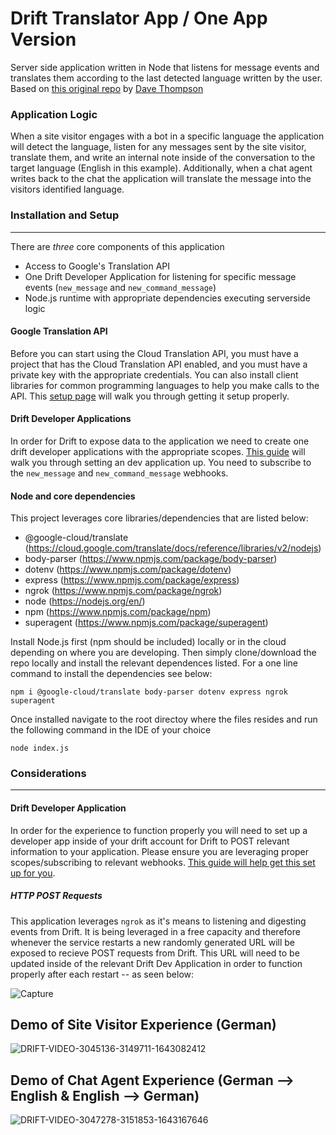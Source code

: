 # Drift Translator App / One App Version

Server side application written in Node that listens for message events and translates them according to the last detected language written by the user.
Based on [this original repo](https://github.com/davehthompson/TranslateDriftChat) by [Dave Thompson](https://github.com/davehthompson)

### Application Logic

When a site visitor engages with a bot in a specific language the application will detect the language, listen for any messages sent by the site visitor, translate them, and write an internal note inside of the conversation to the target language (English in this example). Additionally, when a chat agent writes back to the chat the application will translate the message into the visitors identified language. 

### Installation and Setup
---
There are _three_ core components of this application
* Access to Google's Translation API
* One Drift Developer Application for listening for specific message events (```new_message``` and ```new_command_message```)
* Node.js runtime with appropriate dependencies executing serverside logic

#### Google Translation API
Before you can start using the Cloud Translation API, you must have a project that has the Cloud Translation API enabled, and you must have a private key with the appropriate credentials. You can also install client libraries for common programming languages to help you make calls to the API. This [setup page](https://cloud.google.com/translate/docs/setup) will walk you through getting it setup properly.

#### Drift Developer Applications
In order for Drift to expose data to the application we need to create one drift developer applications with the appropriate scopes. [This guide](https://devdocs.drift.com/docs/quick-start) will walk you through setting an dev application up. You need to subscribe to the ```new_message``` and ```new_command_message``` webhooks.

#### Node and core dependencies

This project leverages core libraries/dependencies that are listed below:

* @google-cloud/translate (https://cloud.google.com/translate/docs/reference/libraries/v2/nodejs)
* body-parser (https://www.npmjs.com/package/body-parser)
* dotenv (https://www.npmjs.com/package/dotenv)
* express (https://www.npmjs.com/package/express)
* ngrok (https://www.npmjs.com/package/ngrok)
* node (https://nodejs.org/en/)
* npm (https://www.npmjs.com/package/npm)
* superagent (https://www.npmjs.com/package/superagent)

Install Node.js first (npm should be included) locally or in the cloud depending on where you are developing. Then simply clone/download the repo locally and install the relevant dependences listed. For a one line command to install the dependencies see below:

```
npm i @google-cloud/translate body-parser dotenv express ngrok superagent
```

Once installed navigate to the root directoy where the files resides and run the following command in the IDE of your choice 
```
node index.js
```

### Considerations
---
#### Drift Developer Application

In order for the experience to function properly you will need to set up a developer app inside of your drift account for Drift to POST relevant information to your application. Please ensure you are leveraging proper scopes/subscribing to relevant webhooks. [This guide will help get this set up for you](https://devdocs.drift.com/docs/quick-start).

##### HTTP POST Requests
This application leverages `ngrok` as it's means to listening and digesting events from Drift. It is being leveraged in a free capacity and therefore whenever the service restarts a new randomly generated URL will be exposed to recieve POST requests from Drift. This URL will need to be updated inside of the relevant Drift Dev Application in order to function properly after each restart -- as seen below: 

![Capture](https://user-images.githubusercontent.com/57994411/151228007-563fafb8-e7e2-438c-98a5-81537987e4e6.JPG)
## Demo of Site Visitor Experience (German)
![DRIFT-VIDEO-3045136-3149711-1643082412](https://user-images.githubusercontent.com/57994411/150907452-797a7a1c-af96-494c-ab3f-7843565143fa.gif)

## Demo of Chat Agent Experience (German --> English & English --> German)

![DRIFT-VIDEO-3047278-3151853-1643167646](https://user-images.githubusercontent.com/57994411/151099191-2b65e93a-e250-46e0-bf1a-876b76fc2dac.gif)

